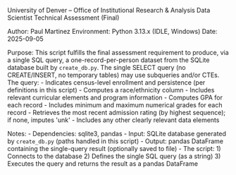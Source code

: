 University of Denver – Office of Institutional Research & Analysis
Data Scientist Technical Assessment (Final)

Author: Paul Martinez
Environment: Python 3.13.x (IDLE, Windows)
Date: 2025-09-05

Purpose:
    This script fulfills the final assessment requirement to produce, via a single SQL query,
    a one-record-per-person dataset from the SQLite database built by `create_db.py`.
    The single SELECT query (no CREATE/INSERT, no temporary tables) may use subqueries and/or CTEs.
    The query:
      - Indicates census-level enrollment and persistence (per definitions in this script)
      - Computes a race/ethnicity column
      - Includes relevant curricular elements and program information
      - Computes GPA for each record
      - Includes minimum and maximum numerical grades for each record
      - Retrieves the most recent admission rating (by highest sequence); if none, imputes 'unk'
      - Includes any other clearly relevant data elements

Notes:
    - Dependencies: sqlite3, pandas
    - Input: SQLite database generated by `create_db.py` (paths handled in this script)
    - Output: pandas DataFrame containing the single-query result (optionally saved to file)
    - The script:
        1) Connects to the database
        2) Defines the single SQL query (as a string)
        3) Executes the query and returns the result as a pandas DataFrame
